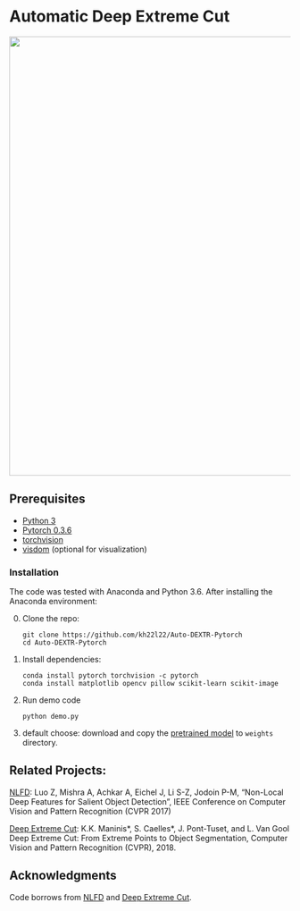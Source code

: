 # Automatic Deep Extreme Cut
<img src='imgs/Workflow.png' align="center" width=786>


## Prerequisites

- [Python 3](https://www.continuum.io/downloads)
- [Pytorch 0.3.6](http://pytorch.org/)
- [torchvision](http://pytorch.org/)
- [visdom](https://github.com/facebookresearch/visdom) (optional for visualization)

### Installation
The code was tested with Anaconda and Python 3.6. After installing the Anaconda environment:

0. Clone the repo:
    ```Shell
    git clone https://github.com/kh22l22/Auto-DEXTR-Pytorch
    cd Auto-DEXTR-Pytorch
    ```
 
1. Install dependencies:
    ```Shell
    conda install pytorch torchvision -c pytorch
    conda install matplotlib opencv pillow scikit-learn scikit-image
    ```
2. Run demo code
    ```Shell
    python demo.py
    ```
3. default choose: download and copy the [pretrained model](https://drive.google.com/file/d/10cnWpqABT6MRdTO0p17hcHornMs6ggQL/view?usp=sharing) to `weights` directory.

## Related Projects:
[NLFD](https://github.com/AceCoooool/NLFD-pytorch): Luo Z, Mishra A, Achkar A, Eichel J, Li S-Z, Jodoin P-M, “Non-Local Deep Features for Salient Object Detection”, IEEE Conference on Computer Vision and Pattern Recognition (CVPR 2017)

[Deep Extreme Cut](): K.K. Maninis*, S. Caelles*, J. Pont-Tuset, and L. Van Gool 
Deep Extreme Cut: From Extreme Points to Object Segmentation,
Computer Vision and Pattern Recognition (CVPR), 2018.

## Acknowledgments
Code borrows from [NLFD](https://github.com/AceCoooool/NLFD-pytorch) and [Deep Extreme Cut](https://github.com/scaelles/DEXTR-PyTorch). 
